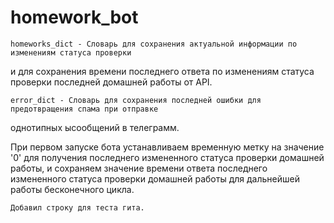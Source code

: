 # homework_bot

    homeworks_dict - Cловарь для сохранения актуальной информации по изменениям статуса проверки
и для сохранения времени последнего ответа по изменениям статуса проверки последней
домашней работы от API.

    error_dict - Cловарь для сохранения последней ошибки для предотвращения спама при отправке 
однотипных ысообщений в телеграмм.

   При первом запуске бота устанавливаем временную метку на значение '0' для получения последнего
измененного статуса проверки домашней работы, и сохраняем значение времени ответа последнего измененного
статуса проверки домашней работы для дальнейшей работы бесконечного цикла.

    Добавил строку для теста гита.
